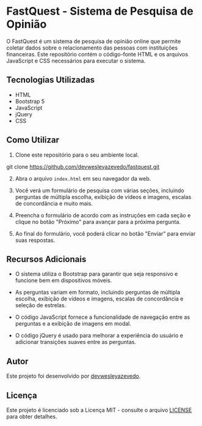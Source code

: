 # FastQuest - Sistema de Pesquisa de Opinião

O FastQuest é um sistema de pesquisa de opinião online que permite coletar dados sobre o relacionamento das pessoas com instituições financeiras. Este repositório contém o código-fonte HTML e os arquivos JavaScript e CSS necessários para executar o sistema.

## Tecnologias Utilizadas

- HTML
- Bootstrap 5
- JavaScript
- jQuery
- CSS

## Como Utilizar

1. Clone este repositório para o seu ambiente local.

git clone https://github.com/devwesleyazevedo/fastquest.git

2. Abra o arquivo `index.html` em seu navegador da web.

3. Você verá um formulário de pesquisa com várias seções, incluindo perguntas de múltipla escolha, exibição de vídeos e imagens, escalas de concordância e muito mais.

4. Preencha o formulário de acordo com as instruções em cada seção e clique no botão "Próximo" para avançar para a próxima pergunta.

5. Ao final do formulário, você poderá clicar no botão "Enviar" para enviar suas respostas.

## Recursos Adicionais

- O sistema utiliza o Bootstrap para garantir que seja responsivo e funcione bem em dispositivos móveis.

- As perguntas variam em formato, incluindo perguntas de múltipla escolha, exibição de vídeos e imagens, escalas de concordância e seleção de estrelas.

- O código JavaScript fornece a funcionalidade de navegação entre as perguntas e a exibição de imagens em modal.

- O código jQuery é usado para melhorar a experiência do usuário e adicionar transições suaves entre as perguntas.

## Autor

Este projeto foi desenvolvido por [devwesleyazevedo](https://github.com/devwesleyazevedo/).

## Licença

Este projeto é licenciado sob a Licença MIT - consulte o arquivo [LICENSE](LICENSE) para obter detalhes.

